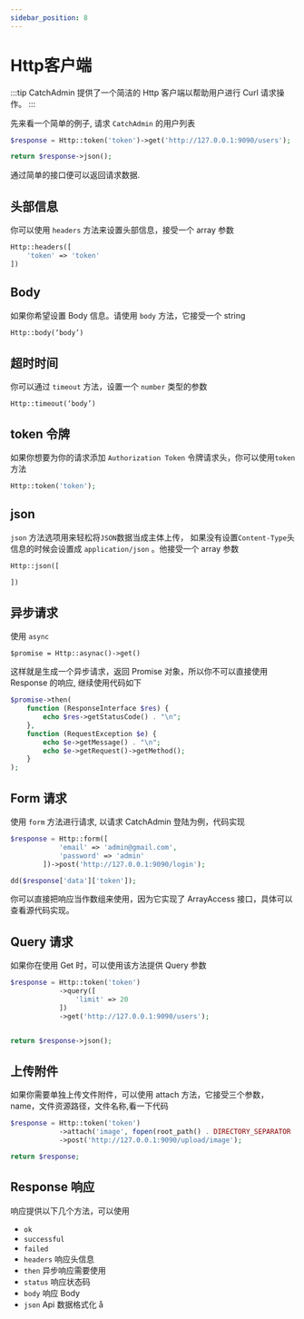 ```yaml
---
sidebar_position: 8
---
```


# Http客户端
:::tip
CatchAdmin 提供了一个简洁的 Http 客户端以帮助用户进行 Curl 请求操作。
:::

先来看一个简单的例子, 请求 `CatchAdmin` 的用户列表

```php
$response = Http::token('token')->get('http://127.0.0.1:9090/users');

return $response->json();

```

通过简单的接口便可以返回请求数据.


## 头部信息
你可以使用 `headers` 方法来设置头部信息，接受一个 array 参数
```php
Http::headers([
    'token' => 'token'
])
```

## Body
如果你希望设置 Body 信息。请使用 `body` 方法，它接受一个 string
```php
Http::body(‘body’)
```

## 超时时间
你可以通过 `timeout` 方法，设置一个 `number` 类型的参数
```
Http::timeout(‘body’)
```

## token 令牌
如果你想要为你的请求添加 `Authorization Token` 令牌请求头，你可以使用`token`方法
```php
Http::token('token');
```

## json
`json` 方法选项用来轻松将`JSON`数据当成主体上传， 如果没有设置`Content-Type`头信息的时候会设置成 `application/json` 。他接受一个 array 参数
```php
Http::json([

])
```
## 异步请求
使用 `async`
```
$promise = Http::asynac()->get()
```
这样就是生成一个异步请求，返回 Promise 对象，所以你不可以直接使用 Response 的响应, 继续使用代码如下

```php
$promise->then(
    function (ResponseInterface $res) {
        echo $res->getStatusCode() . "\n";
    },
    function (RequestException $e) {
        echo $e->getMessage() . "\n";
        echo $e->getRequest()->getMethod();
    }
);
```

## Form 请求
使用 `form` 方法进行请求, 以请求 CatchAdmin 登陆为例，代码实现
```php
$response = Http::form([
            'email' => 'admin@gmail.com',
            'password' => 'admin'
        ])->post('http://127.0.0.1:9090/login');

dd($response['data']['token']);
```
你可以直接把响应当作数组来使用，因为它实现了 ArrayAccess 接口，具体可以查看源代码实现。


## Query 请求
如果你在使用 Get 时，可以使用该方法提供 Query 参数
```php
$response = Http::token('token')
            ->query([
                'limit' => 20
            ])
            ->get('http://127.0.0.1:9090/users');


return $response->json();
```

## 上传附件
如果你需要单独上传文件附件，可以使用 attach 方法，它接受三个参数，name，文件资源路径，文件名称,看一下代码
```php
$response = Http::token('token')
            ->attach('image', fopen(root_path() . DIRECTORY_SEPARATOR . 'logo.png', 'r+'), 'logo.png')
            ->post('http://127.0.0.1:9090/upload/image');

return $response;
```


## Response 响应
响应提供以下几个方法，可以使用
 - `ok`
 - `successful`
 - `failed`
 - `headers` 响应头信息
 - `then` 异步响应需要使用
 - `status` 响应状态码
 - `body` 响应 Body
 - `json` Api 数据格式化
å